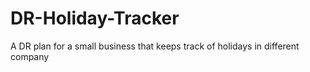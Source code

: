# DR-Holiday-Tracker
A DR plan for a small business that keeps track of holidays in different company
